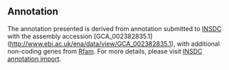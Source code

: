
Annotation
----------

The annotation presented is derived from annotation submitted to
[INSDC](http://www.insdc.org) with the assembly accession [GCA\_002382835.1]
(http://www.ebi.ac.uk/ena/data/view/GCA_002382835.1),
with additional non-coding genes from
[Rfam](http://rfam.xfam.org/). For more details, please visit [INSDC
annotation import](http://ensemblgenomes.org/info/data/insdc_annotation).
